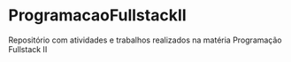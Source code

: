 # ProgramacaoFullstackII
Repositório com atividades e trabalhos realizados na matéria Programação Fullstack II

